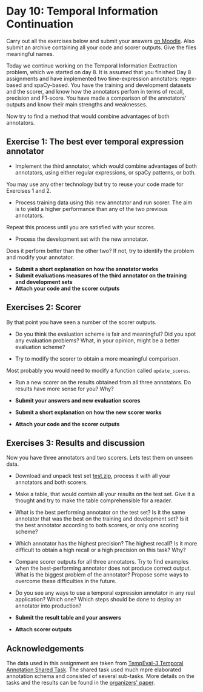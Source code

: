 Day 10: Temporal Information Continuation
==============

Carry out all the exercises below and submit your answers
[on Moodle](https://moodle.helsinki.fi/course/view.php?id=33565#section-10).
Also submit an archive containing all your code and scorer outputs. Give the files meaningful names.


Today we continue working on the Temporal Information Exctraction problem, which we started on day 8. It is assumed that you finished Day 8 assignments and have implemented two time-expression annotators: regex-based and spaCy-based. You have the training and development datasets and the scorer, and know how the annotators perfom in terms of recall, precision and F1-score. You have made a comparison of the annotators' outputs and know their main strengths and weaknesses.

Now try to find a method that would combine advantages of both annotators.


## Exercise 1: The best ever temporal expression annotator

* Implement the third annotator, which would combine advantages of both annotators, using either regular expressions, or spaCy patterns, or both.

You may use any other technology but try to reuse your code made for Exercises 1 and 2.

* Process training data using this new annotator and run scorer. The aim is to yield a higher performance than any of the two previous annotators.

Repeat this process until you are satisfied with your scores.

* Process the development set with the new annotator.

Does it perform better than the other two? If not, try to identify the problem and modify your annotator.

* **Submit a short explanation on how the annotator works**
* **Submit evaluations measures of the third annotator on the training and development sets**
* **Attach your code and the scorer outputs**


## Exercises 2: Scorer

By that point you have seen a number of the scorer outputs.

* Do you think the evaluation scheme is fair and meaningful? Did you spot any evaluation problems? What, in your opinion, might be a better evaluation scheme?

* Try to modify the scorer to obtain a more meaningful comparison.

Most probably you would need to modify a function called `update_scores`.

* Run a new scorer on the results obtained from all three annotators. Do results have more sense for you? Why?

* **Submit your answers and new evaluation scores**
* **Submit a short explanation on how the new scorer works**
* **Attach your code and the scorer outputs**


## Exercises 3: Results and discussion

Now you have three annotators and two scorers. Lets test them on unseen data.

* Download and unpack test set [test.zip](test.zip), process it with all your annotators and both scorers.

* Make a table, that would contain all your results on the test set. Give it a thought and try to make the table comprehensible for a reader.

* What is the best performing annotator on the test set? Is it the same annotator that was the best on the training and development set? Is it the best annotator according to both scorers, or only one scoring scheme?

* Which annotator has the highest precision? The highest recall? Is it more difficult to obtain a high recall or a high precision on this task? Why?

* Compare scorer outputs for all three annotators. Try to find examples when the best-performing annotator does not produce correct output. What is the biggest problem of the annotator? Propose some ways to overcome these difficulties in the future.

* Do you see any ways to use a temporal expression annotator in any real application? Which one? Which steps should be done to deploy an annotator into production?

* **Submit the result table and your answers**
* **Attach scorer outputs**


## Acknowledgements

The data used in this assignment are taken from [TempEval-3 Temporal Annotation Shared Task](https://www.cs.york.ac.uk/semeval-2013/task1/index.html). The shared task used much mpre elaborated annotation schema and consisted of several sub-tasks. More details on the tasks and the results can be found in the [organizers' paper](https://www.aclweb.org/anthology/S13-2001).
